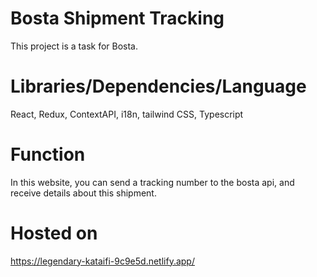 # Bosta Shipment Tracking

This project is a task for Bosta.


# Libraries/Dependencies/Language

React, Redux, ContextAPI, i18n, tailwind CSS, Typescript

# Function

In this website, you can send a tracking number to the bosta api, and receive details about this shipment.

# Hosted on
https://legendary-kataifi-9c9e5d.netlify.app/


